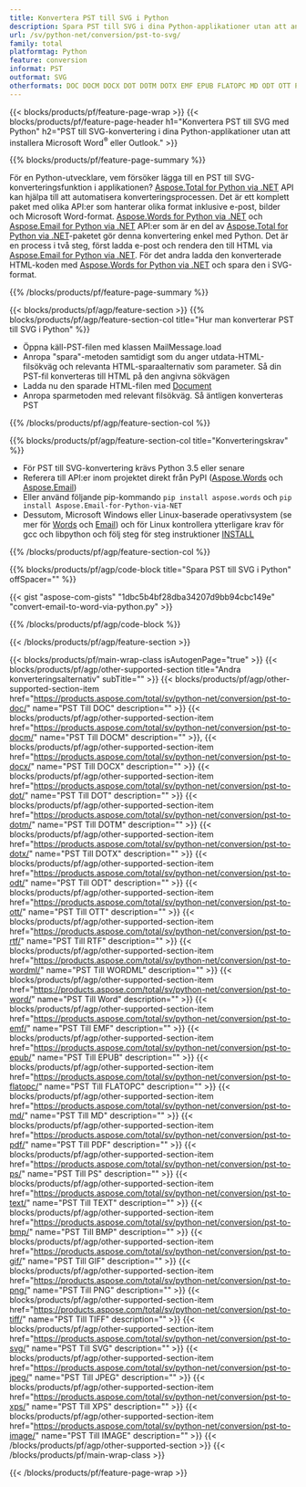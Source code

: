 ```yaml
---
title: Konvertera PST till SVG i Python
description: Spara PST till SVG i dina Python-applikationer utan att använda Microsoft Outlook eller Word 
url: /sv/python-net/conversion/pst-to-svg/
family: total
platformtag: Python
feature: conversion
informat: PST
outformat: SVG
otherformats: DOC DOCM DOCX DOT DOTM DOTX EMF EPUB FLATOPC MD ODT OTT PCL PDF PS RTF TEXT WORD WORDML BMP GIF IMAGE JPEG TIFF PNG SVG XPS
---
```

{{< blocks/products/pf/feature-page-wrap >}}
{{< blocks/products/pf/feature-page-header h1="Konvertera PST till SVG med Python" h2="PST till SVG-konvertering i dina Python-applikationer utan att installera Microsoft Word<sup>&reg;</sup> eller Outlook." >}}

{{% blocks/products/pf/feature-page-summary %}}

För en Python-utvecklare, vem försöker lägga till en PST till SVG-konverteringsfunktion i applikationen? [Aspose.Total for Python via .NET](https://products.aspose.com/total/python-net/) API kan hjälpa till att automatisera konverteringsprocessen. Det är ett komplett paket med olika API:er som hanterar olika format inklusive e-post, bilder och Microsoft Word-format. [Aspose.Words for Python via .NET](https://products.aspose.com/words/python-net/) och [Aspose.Email for Python via .NET](https://products.aspose.com/email/python-net/) API:er som är en del av [Aspose.Total for Python via .NET](https://products.aspose.com/total/python-net/)-paketet gör denna konvertering enkel med Python. Det är en process i två steg, först ladda e-post och rendera den till HTML via [Aspose.Email for Python via .NET](https://products.aspose.com/email/python-net/). För det andra ladda den konverterade HTML-koden med [Aspose.Words for Python via .NET](https://products.aspose.com/words/python-net/) och spara den i SVG-format.

{{% /blocks/products/pf/feature-page-summary %}}

{{< blocks/products/pf/agp/feature-section >}}
{{% blocks/products/pf/agp/feature-section-col title="Hur man konverterar PST till SVG i Python" %}}

- Öppna käll-PST-filen med klassen MailMessage.load
- Anropa "spara"-metoden samtidigt som du anger utdata-HTML-filsökväg och relevanta HTML-sparaalternativ som parameter. Så din PST-fil konverteras till HTML på den angivna sökvägen
- Ladda nu den sparade HTML-filen med [Document](https://reference.aspose.com/words/python-net/aspose.words/document/)
- Anropa sparmetoden med relevant filsökväg. Så äntligen konverteras PST

{{% /blocks/products/pf/agp/feature-section-col %}}

{{% blocks/products/pf/agp/feature-section-col title="Konverteringskrav" %}}

- För PST till SVG-konvertering krävs Python 3.5 eller senare
- Referera till API:er inom projektet direkt från PyPI ([Aspose.Words](https://pypi.org/project/aspose-words/) och [Aspose.Email](https://pypi.org/project/Aspose.Email-for-Python-via-NET/))
- Eller använd följande pip-kommando ```pip install aspose.words``` och ```pip install Aspose.Email-for-Python-via-NET``` 
- Dessutom, Microsoft Windows eller Linux-baserade operativsystem (se mer för [Words](https://docs.aspose.com/words/python-net/system-requirements/) och [Email](https://docs.aspose.com/email/python-net/system-requirements/)) och för Linux kontrollera ytterligare krav för gcc och libpython och följ steg för steg instruktioner [INSTALL](https://docs.aspose.com/words/python-net/installation/)
 

{{% /blocks/products/pf/agp/feature-section-col %}}

{{% blocks/products/pf/agp/code-block title="Spara PST till SVG i Python" offSpacer="" %}}

{{< gist "aspose-com-gists" "1dbc5b4bf28dba34207d9bb94cbc149e" "convert-email-to-word-via-python.py" >}}

{{% /blocks/products/pf/agp/code-block %}}

{{< /blocks/products/pf/agp/feature-section >}}

{{< blocks/products/pf/main-wrap-class isAutogenPage="true" >}}
{{< blocks/products/pf/agp/other-supported-section title="Andra konverteringsalternativ" subTitle="" >}}
{{< blocks/products/pf/agp/other-supported-section-item href="https://products.aspose.com/total/sv/python-net/conversion/pst-to-doc/" name="PST Till DOC" description="" >}}
{{< blocks/products/pf/agp/other-supported-section-item href="https://products.aspose.com/total/sv/python-net/conversion/pst-to-docm/" name="PST Till DOCM" description="" >}},
{{< blocks/products/pf/agp/other-supported-section-item href="https://products.aspose.com/total/sv/python-net/conversion/pst-to-docx/" name="PST Till DOCX" description="" >}}
{{< blocks/products/pf/agp/other-supported-section-item href="https://products.aspose.com/total/sv/python-net/conversion/pst-to-dot/" name="PST Till DOT" description="" >}}
{{< blocks/products/pf/agp/other-supported-section-item href="https://products.aspose.com/total/sv/python-net/conversion/pst-to-dotm/" name="PST Till DOTM" description="" >}}
{{< blocks/products/pf/agp/other-supported-section-item href="https://products.aspose.com/total/sv/python-net/conversion/pst-to-dotx/" name="PST Till DOTX" description="" >}}
{{< blocks/products/pf/agp/other-supported-section-item href="https://products.aspose.com/total/sv/python-net/conversion/pst-to-odt/" name="PST Till ODT" description="" >}}
{{< blocks/products/pf/agp/other-supported-section-item href="https://products.aspose.com/total/sv/python-net/conversion/pst-to-ott/" name="PST Till OTT" description="" >}}
{{< blocks/products/pf/agp/other-supported-section-item href="https://products.aspose.com/total/sv/python-net/conversion/pst-to-rtf/" name="PST Till RTF" description="" >}}
{{< blocks/products/pf/agp/other-supported-section-item href="https://products.aspose.com/total/sv/python-net/conversion/pst-to-wordml/" name="PST Till WORDML" description="" >}}
{{< blocks/products/pf/agp/other-supported-section-item href="https://products.aspose.com/total/sv/python-net/conversion/pst-to-word/" name="PST Till Word" description="" >}}
{{< blocks/products/pf/agp/other-supported-section-item href="https://products.aspose.com/total/sv/python-net/conversion/pst-to-emf/" name="PST Till EMF" description="" >}}
{{< blocks/products/pf/agp/other-supported-section-item href="https://products.aspose.com/total/sv/python-net/conversion/pst-to-epub/" name="PST Till EPUB" description="" >}}
{{< blocks/products/pf/agp/other-supported-section-item href="https://products.aspose.com/total/sv/python-net/conversion/pst-to-flatopc/" name="PST Till FLATOPC" description="" >}}
{{< blocks/products/pf/agp/other-supported-section-item href="https://products.aspose.com/total/sv/python-net/conversion/pst-to-md/" name="PST Till MD" description="" >}}
{{< blocks/products/pf/agp/other-supported-section-item href="https://products.aspose.com/total/sv/python-net/conversion/pst-to-pdf/" name="PST Till PDF" description="" >}}
{{< blocks/products/pf/agp/other-supported-section-item href="https://products.aspose.com/total/sv/python-net/conversion/pst-to-ps/" name="PST Till PS" description="" >}}
{{< blocks/products/pf/agp/other-supported-section-item href="https://products.aspose.com/total/sv/python-net/conversion/pst-to-text/" name="PST Till TEXT" description="" >}}
{{< blocks/products/pf/agp/other-supported-section-item href="https://products.aspose.com/total/sv/python-net/conversion/pst-to-bmp/" name="PST Till BMP" description="" >}}
{{< blocks/products/pf/agp/other-supported-section-item href="https://products.aspose.com/total/sv/python-net/conversion/pst-to-gif/" name="PST Till GIF" description="" >}}
{{< blocks/products/pf/agp/other-supported-section-item href="https://products.aspose.com/total/sv/python-net/conversion/pst-to-png/" name="PST Till PNG" description="" >}}
{{< blocks/products/pf/agp/other-supported-section-item href="https://products.aspose.com/total/sv/python-net/conversion/pst-to-tiff/" name="PST Till TIFF" description="" >}}
{{< blocks/products/pf/agp/other-supported-section-item href="https://products.aspose.com/total/sv/python-net/conversion/pst-to-svg/" name="PST Till SVG" description="" >}}
{{< blocks/products/pf/agp/other-supported-section-item href="https://products.aspose.com/total/sv/python-net/conversion/pst-to-jpeg/" name="PST Till JPEG" description="" >}}
{{< blocks/products/pf/agp/other-supported-section-item href="https://products.aspose.com/total/sv/python-net/conversion/pst-to-xps/" name="PST Till XPS" description="" >}}
{{< blocks/products/pf/agp/other-supported-section-item href="https://products.aspose.com/total/sv/python-net/conversion/pst-to-image/" name="PST Till IMAGE" description="" >}}
{{< /blocks/products/pf/agp/other-supported-section >}}
{{< /blocks/products/pf/main-wrap-class >}}

{{< /blocks/products/pf/feature-page-wrap >}}